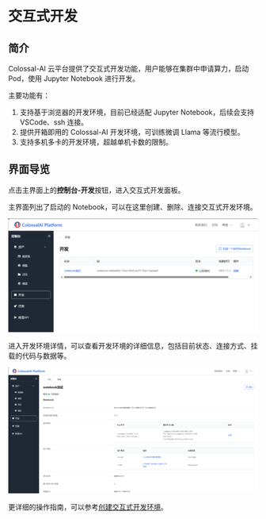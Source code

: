 # 交互式开发

## 简介

Colossal-AI 云平台提供了交互式开发功能，用户能够在集群中申请算力，启动 Pod，使用 Jupyter Notebook 进行开发。

主要功能有：

1. 支持基于浏览器的开发环境，目前已经适配 Jupyter Notebook，后续会支持 VSCode、ssh 连接。
2. 提供开箱即用的 Colossal-AI 开发环境，可训练微调 Llama 等流行模型。
3. 支持多机多卡的开发环境，超越单机卡数的限制。

## 界面导览

点击主界面上的**控制台-开发**按钮，进入交互式开发面板。

主界面列出了启动的 Notebook，可以在这里创建、删除、连接交互式开发环境。

![开发环境列表](./images/notebook/notebook-overview.zh.png)

进入开发环境详情，可以查看开发环境的详细信息，包括目前状态、连接方式、挂载的代码与数据等。

![开发环境细节](./images/notebook/notebook-detail.zh.png)

更详细的操作指南，可以参考[创建交互式开发环境](../notebook/create.md)。
